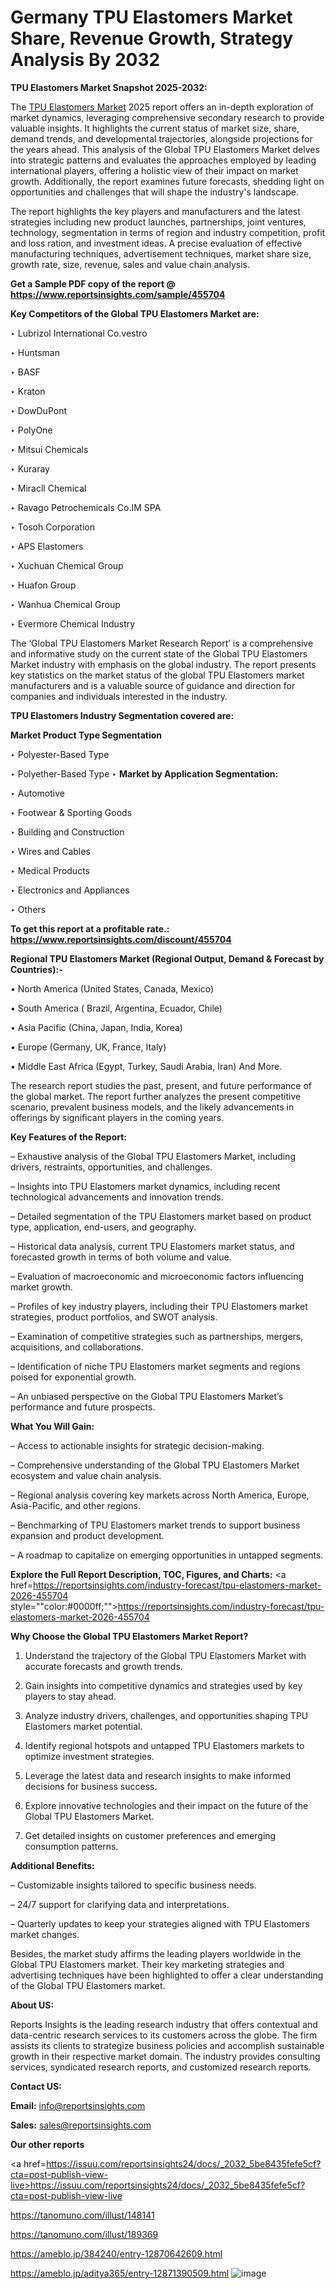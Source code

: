 # Germany TPU Elastomers Market Share, Revenue Growth, Strategy Analysis By 2032

<strong>TPU Elastomers Market Snapshot 2025-2032:</strong>

The <a href=https://www.reportsinsights.com/sample/455704>TPU Elastomers Market</a> 2025 report offers an in-depth exploration of market dynamics, leveraging comprehensive secondary research to provide valuable insights. It highlights the current status of market size, share, demand trends, and developmental trajectories, alongside projections for the years ahead. This analysis of the Global TPU Elastomers Market delves into strategic patterns and evaluates the approaches employed by leading international players, offering a holistic view of their impact on market growth. Additionally, the report examines future forecasts, shedding light on opportunities and challenges that will shape the industry's landscape.

The report highlights the key players and manufacturers and the latest strategies including new product launches, partnerships, joint ventures, technology, segmentation in terms of region and industry competition, profit and loss ration, and investment ideas. A precise evaluation of effective manufacturing techniques, advertisement techniques, market share size, growth rate, size, revenue, sales and value chain analysis.

<strong>Get a Sample PDF copy of the report @ <a href=https://www.reportsinsights.com/sample/455704 style=color:#0000ff;>https://www.reportsinsights.com/sample/455704</a></strong>

<strong>Key Competitors of the Global TPU Elastomers Market are:</strong>

‣ Lubrizol International
 Co.vestro

‣ Huntsman

‣ BASF

‣ Kraton

‣ DowDuPont

‣ PolyOne

‣ Mitsui Chemicals

‣ Kuraray

‣ Miracll Chemical

‣ Ravago Petrochemicals
 Co.IM SPA

‣ Tosoh Corporation

‣ APS Elastomers

‣ Xuchuan Chemical Group

‣ Huafon Group

‣ Wanhua Chemical Group

‣ Evermore Chemical Industry

The ‘Global TPU Elastomers Market Research Report’ is a comprehensive and informative study on the current state of the Global TPU Elastomers Market industry with emphasis on the global industry. The report presents key statistics on the market status of the global TPU Elastomers market manufacturers and is a valuable source of guidance and direction for companies and individuals interested in the industry.

<strong>TPU Elastomers Industry Segmentation covered are:</strong>

<strong>Market Product Type Segmentation</strong>

‣ Polyester-Based Type

‣ Polyether-Based Type
‣ 
<strong>Market by Application Segmentation:</strong>

‣ Automotive

‣ Footwear & Sporting Goods

‣ Building and Construction

‣ Wires and Cables

‣ Medical Products

‣ Electronics and Appliances

‣ Others

<strong>To get this report at a profitable rate.: <a href=https://www.reportsinsights.com/discount/455704 style=color:#0000ff;>https://www.reportsinsights.com/discount/455704</a></strong>

<strong>Regional TPU Elastomers Market (Regional Output, Demand &amp; Forecast by Countries):-</strong>

• North America (United States, Canada, Mexico)

• South America ( Brazil, Argentina, Ecuador, Chile)

• Asia Pacific (China, Japan, India, Korea)

• Europe (Germany, UK, France, Italy)

• Middle East Africa (Egypt, Turkey, Saudi Arabia, Iran) And More.

The research report studies the past, present, and future performance of the global market. The report further analyzes the present competitive scenario, prevalent business models, and the likely advancements in offerings by significant players in the coming years.

<strong>Key Features of the Report:</strong>

– Exhaustive analysis of the Global TPU Elastomers Market, including drivers, restraints, opportunities, and challenges.

– Insights into TPU Elastomers market dynamics, including recent technological advancements and innovation trends.

– Detailed segmentation of the TPU Elastomers market based on product type, application, end-users, and geography.

– Historical data analysis, current TPU Elastomers market status, and forecasted growth in terms of both volume and value.

– Evaluation of macroeconomic and microeconomic factors influencing market growth.

– Profiles of key industry players, including their TPU Elastomers market strategies, product portfolios, and SWOT analysis.

– Examination of competitive strategies such as partnerships, mergers, acquisitions, and collaborations.

– Identification of niche TPU Elastomers market segments and regions poised for exponential growth.

– An unbiased perspective on the Global TPU Elastomers Market’s performance and future prospects.

<strong>What You Will Gain:</strong>

– Access to actionable insights for strategic decision-making.

– Comprehensive understanding of the Global TPU Elastomers Market ecosystem and value chain analysis.

– Regional analysis covering key markets across North America, Europe, Asia-Pacific, and other regions.

– Benchmarking of TPU Elastomers market trends to support business expansion and product development.

– A roadmap to capitalize on emerging opportunities in untapped segments.

<strong>Explore the Full Report Description, TOC, Figures, and Charts:</strong>
<a href=https://reportsinsights.com/industry-forecast/tpu-elastomers-market-2026-455704 style=""color:#0000ff;"">https://reportsinsights.com/industry-forecast/tpu-elastomers-market-2026-455704</a>

<strong>Why Choose the Global TPU Elastomers Market Report?</strong>

1. Understand the trajectory of the Global TPU Elastomers Market with accurate forecasts and growth trends.

2. Gain insights into competitive dynamics and strategies used by key players to stay ahead.

3. Analyze industry drivers, challenges, and opportunities shaping TPU Elastomers market potential.

4. Identify regional hotspots and untapped TPU Elastomers markets to optimize investment strategies.

5. Leverage the latest data and research insights to make informed decisions for business success.

6. Explore innovative technologies and their impact on the future of the Global TPU Elastomers Market.

7. Get detailed insights on customer preferences and emerging consumption patterns.

<strong>Additional Benefits:</strong>

– Customizable insights tailored to specific business needs.

– 24/7 support for clarifying data and interpretations.

– Quarterly updates to keep your strategies aligned with TPU Elastomers market changes.

Besides, the market study affirms the leading players worldwide in the Global TPU Elastomers market. Their key marketing strategies and advertising techniques have been highlighted to offer a clear understanding of the Global TPU Elastomers market.

<strong><strong>About US</strong>:</strong>

Reports Insights is the leading research industry that offers contextual and data-centric research services to its customers across the globe. The firm assists its clients to strategize business policies and accomplish sustainable growth in their respective market domain. The industry provides consulting services, syndicated research reports, and customized research reports.

<strong>Contact US:</strong>

<p class=><b>Email:</b> <a href=mailto:info@reportsinsights.com>info@reportsinsights.com</a></p>
<p class=><b>Sales:</b> <a href=mailto:sales@reportsinsights.com>sales@reportsinsights.com</a></p>

<strong>Our other reports</strong>

<a href=https://issuu.com/reportsinsights24/docs/_2032_5be8435fefe5cf?cta=post-publish-view-live>https://issuu.com/reportsinsights24/docs/_2032_5be8435fefe5cf?cta=post-publish-view-live</a>

<a href=https://tanomuno.com/illust/148141>https://tanomuno.com/illust/148141</a>

<a href=https://tanomuno.com/illust/189369>https://tanomuno.com/illust/189369</a>

<a href=https://ameblo.jp/384240/entry-12870642609.html>https://ameblo.jp/384240/entry-12870642609.html</a>

<a href=https://ameblo.jp/aditya365/entry-12871390509.html>https://ameblo.jp/aditya365/entry-12871390509.html</a>
![image](https://github.com/user-attachments/assets/6ad56753-0d3a-4d48-ba22-23e4e3c91345)

